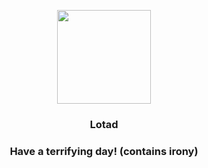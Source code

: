 <p align="center">
    <img src="https://raw.githubusercontent.com/PokeAPI/sprites/master/sprites/pokemon/270.png" width="150" height="150">
</p>
<h3 align="center"> <b>Lotad</b></h3>
<h3 align="center">Have a terrifying day! (contains irony)</h3>
